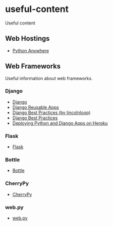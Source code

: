 # useful-content

Useful content

## Web Hostings

* [Python Anywhere](https://www.pythonanywhere.com/)

## Web Frameworks

Useful information about web frameworks.

### Django

* [Django](https://www.djangoproject.com/)
* [Django Reusable Apps](https://github.com/ericholscher/django-reusable-app-docs)
* [Django Best Practices (by lincolnloop)](https://lincolnloop.com/django-best-practices/)
* [Django Best Practices](http://django-best-practices.readthedocs.io/en/latest/index.html)
* [Deploying Python and Django Apps on Heroku](https://devcenter.heroku.com/articles/deploying-python#prerequisites)

### Flask

* [Flask](http://flask.pocoo.org/)

### Bottle

* [Bottle](http://bottlepy.org/docs/dev/index.html)

### CherryPy

* [CherryPy](http://www.cherrypy.org/)

### web.py

* [web.py](http://webpy.org/)
